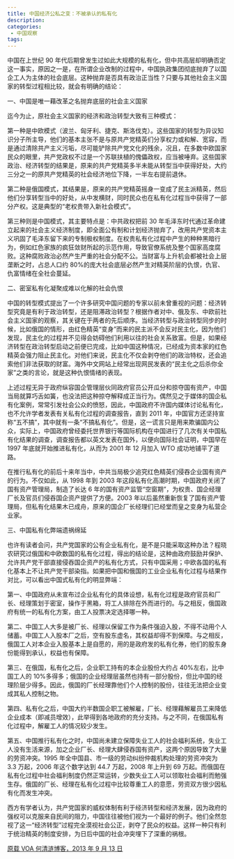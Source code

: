 ```yaml
---
title: 中国经济公私之变：不被承认的私有化
description: 
categories:
 - 中国观察
tags:
---
```


中国在上世纪 90 年代后期曾发生过如此大规模的私有化，但中共高层却明确否定这一事实，原因之一是，在所谓企业改制的过程中，中国执政集团彻底抛弃了以国企工人为主体的社会底层。这种抛弃是否具有政治正当性？只要与其他社会主义国家的转型过程相比较，就会有明确的结论：

<!-- more -->

一、中国是唯一藉改革之名抛弃底层的社会主义国家

迄今为止，原社会主义国家的经济和政治转型大致有三种模式：

第一种是中欧模式（波兰、匈牙利、捷克、斯洛伐克）。这些国家的转型为异议知识分子所主导，他们的基本主张不是与原共产党精英们分享权力或和解、宽容，而是通过清除共产主义污垢，尽可能铲除共产党文化的残余，况且，在多数中欧国家民众的眼里，共产党政权不过是一个苏联扶植的傀儡政权，应当被唾弃。这些国家政治、经济转型的结果是，原来的共产党精英多半未能从转型当中获得好处，大约三分之一的原共产党精英的社会经济地位下降，一半左右提前退休。

第二种是俄国模式，其结果是，原来的共产党精英摇身一变成了民主派精英，然后他们分享转型当中的好处，从中发横财，同时民众也在私有化过程当中获得了一部分产权。这是典型的“老权贵带入新社会模式”。

第三种则是中国模式，其主要特点是：中共政权把前 30 年毛泽东时代通过革命建立起来的社会主义经济制度，即全面公有制和计划经济抛弃了，改用共产党资本主义巩固了毛泽东留下来的专制极权制度。在权贵私有化过程中产生的种种黑暗行为，例如红色家族的疯狂敛财所起的示范作用，导致官僚系统及整个国家高度腐败。这种腐败政治必然产生严重的社会分配不公。当财富与上升机会都被社会上层垄断之时，占总人口约 80%的庞大社会底层必然产生对精英阶层的仇恨，仇官、仇富情绪在全社会蔓延。

二、密室私有化凝聚成难以化解的社会仇恨

中国的转型模式提出了一个许多研究中国问题的专家以前未曾重视的问题：经济转型究竟是有利于政治转型，还是阻滞政治转型？根据作者对中、俄及东、中欧前社会主义国家的观察，其关键在于两者的先后顺序。当经济转型与政治转型同步的时候，比如俄国的情形，由红色精英“变身”而来的民主派不会反对民主化，因为他们发现，民主化的过程并不见得会妨碍他们利用以往的社会关系致富。但是，如果经济转型在政治转型启动之前便已完成，比如中国这种情况，已经成为资本家的红色精英会强力阻止民主化。对他们来说，民主化不仅会剥夺他们的政治特权，还会追索他们非法获取的财富。海外中文网站上经常出现网民发表的“民主化之后杀你全家”之类的言论，就是这种仇恨情绪的表现。

上述过程无异于政府纵容国企管理层伙同政府官员公开瓜分和掠夺国有资产，中国当局就算巧舌如簧，也没法把这种掠夺解释成正当行为。偶然见之于媒体的国企私有化案例，常常引发社会公众的愤怒，因此，中国政府不许国内媒体讨论私有化，也不允许学者发表有关私有化过程的调查报告，直到 2011 年，中国官方还坚持宣称“五不搞”，其中就有一条“不搞私有化”。但是，这一谎言只是用来欺骗国内公众，实际上，中国政府曾经委托世界银行等国际机构在中国进行了几次有关中国私有化结果的调查，调查报告都以英文发表在国外，以便向国际社会证明，中国早在 1997 年底就开始推进私有化，从而为 2001 年 12 月加入 WTO 成功地铺平了道路。

在推行私有化的前后十来年当中，中共当局极少追究红色精英们侵吞企业国有资产的行为。不仅如此，从 1998 年到 2003 年这段私有化高潮时期，中国政府关闭了国有资产管理局，制造了长达 6 年的国有资产监管“空窗期”，为权贵、国企经理厂长及官员们侵吞国企资产提供了方便。2003 年以后虽然重新恢复了国有资产管理局，但私有化结果木已成舟，原来的国企厂长经理们已经堂而皇之变身为私营企业家。

三、中国私有化弊端遗祸绵延

也许有读者会问，共产党国家的公有企业私有化，是不是只能采取这种办法？程晓农研究过俄国和中欧数国的私有化过程，得出的结论是，这种由政府鼓励并保护、允许共产党干部直接侵吞国企资产的私有化方式，只有中国采用；中欧各国的私有化基本上不让共产党干部染指。如果把中国和俄国的工业企业私有化过程与结果作对比，可以看出中国式私有化的明显弊端：

第一、中国政府从未宣布过企业私有化的具体设想，私有化过程是政府官员和厂长、经理策划于密室，操作于黑箱，将工人排除在外而进行的。与之相反，俄国政府有统一的私有化方案，由工人投票决定选择哪一种。

第二、中国工人大多是被厂长、经理以保留工作为条件强迫入股，不得不动用个人储蓄。中国工人入股本厂之后，空有股东虚名，其权益却得不到保障。与之相反，俄国工人对本企业入股基本上是自愿的，用的是政府发的私有化券，他们的股东身份能得到承认，权益也有保障。

第三、在俄国，私有化之后，企业职工持有的本企业股份大约占 40%左右，比中国工人的 10%多得多；俄国的企业经理层虽然也持有一部分股份，但比中国的经理阶层少得多。因此，俄国的厂长经理靠他们个人控制的股份，往往无法把企业变成其私人控制之物。

第四、私有化之后，中国大约半数国企职工被解雇，厂长、经理藉解雇员工来降低企业成本（即减员增效），此举得到各地政府的充分支持。与之不同，在俄国私有化过程中，解雇工人的情况较少发生。

第五、中国推行私有化之时，中国尚未建立保障失业工人的社会福利系统，失业工人没有生活来源，加之企业厂长、经理大肆侵吞国有资产，这两个原因导致了大量的劳资冲突。1995 年全中国县、市一级的劳动纠纷仲裁机构处理的劳资冲突为 3.3 万起，2006 年这个数字达到 44.7 万起，2008 年上升到 69 万起。而俄国在私有化过程中社会福利制度仍然正常运转，少数失业工人可以领取社会福利而勉强生存。俄国的厂长、经理在私有化过程中比较尊重工人的意愿，劳资双方很少因私有化而发生冲突。

西方有学者认为，共产党国家的威权体制有利于经济转型和经济发展，因为政府的强权可以克服来自民间的阻力，中国往往被他们视为一个最好的例子。他们全然忽视了这一“经济转型”过程完全漠视社会公正，剥夺了民众的权益。这样一种只有利于统治精英的制度安排，为日后中国的社会冲突埋下了深重的祸根。

[原载 VOA 何清涟博客，2013 年 9 月 13 日](https://www.voachinese.com/a/china-economy-20170913/4028229.html)
